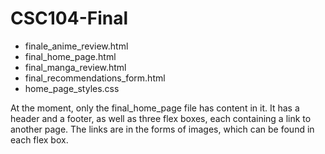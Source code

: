 # CSC104-Final

- finale_anime_review.html
- final_home_page.html
- final_manga_review.html
- final_recommendations_form.html
- home_page_styles.css

At the moment, only the final_home_page file has content in it.
It has a header and a footer, as well as three flex boxes, each containing a link to another page.
The links are in the forms of images, which can be found in each flex box.
